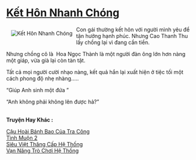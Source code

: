<a href="https://utruyen.com/truyen/ket-hon-nhanh-chong/18953/" title="Kết Hôn Nhanh Chóng"><h1>Kết Hôn Nhanh Chóng</h1></a><div style="display:table"><img align="right" style="float: left; padding: 10px;" src="https://utruyen.com/images/story/200x260/ket-hon-nhanh-chong.jpg" alt="Kết Hôn Nhanh Chóng">Con gái thường kết hôn với người mình yêu để tận hưởng hạnh phúc. Nhưng Cao Thanh Thu lấy chồng lại vì đang cần tiền.<p></p>Nhưng chồng cô là  Hoa Ngọc Thành là một người đàn ông lớn hơn nàng một giáp, vừa già lại còn tàn tật.<p></p>Tất cả mọi người cười nhạo nàng, kết quả hắn lại xuất hiện ở tiệc tối một cách phong độ nhẹ nhàng.....<p></p>“Giúp Anh sinh một đứa ”<p></p>“Anh không phải không lên được hả?”</div><p><br><b>Truyện Hay Khác :</b></p><a href="https://utruyen.com/truyen/cau-hoai-banh-bao-cua-tra-cong/18918/" alt="Cậu Hoài Bánh Bao Của Tra Công">Cậu Hoài Bánh Bao Của Tra Công</a><br/><a href="https://github.com/quanluxury/ngontinhhot/tree/master/truyenhay/20894/" alt="Tình Muộn 2">Tình Muộn 2</a><br/><a href="https://truyenngontinhay.wordpress.com/2019/10/03/sieu-viet-thang-cap-he-thong/" alt="Siêu Việt Thăng Cấp Hệ Thống">Siêu Việt Thăng Cấp Hệ Thống</a><br/><a href="https://truyenngontinhay.wordpress.com/2019/10/03/van-nang-tro-choi-he-thong/" alt="Vạn Năng Trò Chơi Hệ Thống">Vạn Năng Trò Chơi Hệ Thống</a><br/>